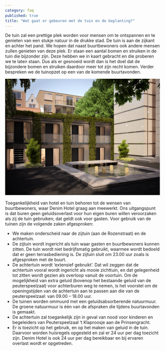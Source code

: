 ```yaml
---
category: faq
published: true
title: "Wat gaat er gebeuren met de tuin en de beplanting?"
---
```



De tuin zal een prettige plek worden voor mensen om te ontspannen en te genieten van een stukje natuur in de drukke stad. De tuin is aan de zijkant en achter het pand. We hopen dat naast buurtbewoners ook andere mensen zullen genieten van deze plek. Er staan een aantal bomen en struiken in de tuin die bijzonder zijn. Deze hebben we in kaart gebracht en die proberen we te laten staan. Dus als er gesnoeid wordt dan is het doel dat de bijzondere bomen en struiken daardoor meer tot zijn recht komen. Verder bespreken we de tuinopzet op een van de komende buurtavonden.

![Tuin Denim Hotel](/media/test30000.jpg)

Toegankelijkheid van hotel en tuin behoren tot de wensen van buurtbewoners, waar Denim Hotel graag aan meewerkt. Ons uitgangspunt is dat buren geen geluidsoverlast voor hun eigen buren willen veroorzaken als zij de tuin gebruiken; dat geldt ook voor gasten. Voor gebruik van de tuinen zijn de volgende zaken afgesproken:
- We maken onderscheid naar de zijtuin (aan de Rozenstraat) en de achtertuin. 
- De zijtuin wordt ingericht als tuin waar gasten en buurtbewoners kunnen zitten. De tuin wordt niet bedrijfsmatig gebruikt, waarmee wordt bedoeld dat er geen terrasbediening is. De zijtuin sluit om 23.00 uur zoals is afgesproken met de buurt.
- De achtertuin wordt ‘extensief gebruikt’. Dat wil zeggen dat de achtertuin vooral wordt ingericht als mooie zichttuin, en dat gelegenheid tot zitten wordt gezien als overloop vanuit de voortuin. Om de mogelijkheid van extra geluid (bovenop het bestaande geluid van de peuterspeelzaal) voor achterburen weg te nemen, is het voorstel om de openingstijden van de achtertuin aan te passen aan die van de peuterspeelzaal: van 09.00 – 18.00 uur. 
- De tuinen worden ommuurd met een geluidsabsorberende natuurmuur. De groene natuurmuur is één van de afspraken die tijdens buurtavonden is gemaakt.
- De achtertuin zal toegankelijk zijn in geval van nood voor kinderen en begeleiders van Peuterspeelzaal ‘t Klaproosje aan de Prinsengracht. 
- Er is toezicht op het gebruik, en op het maken van geluid in de tuin. Daarvoor worden huisregels opgesteld en zal er 24 uur per dag toezicht zijn. Denim Hotel is ook 24 uur per dag bereikbaar en bij ervaren overlast wordt er opgetreden.

